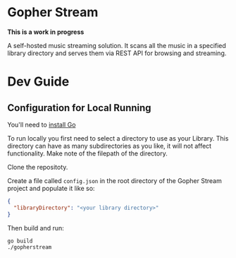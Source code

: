 # Gopher Stream

**This is a work in progress**

A self-hosted music streaming solution. It scans all the music in a specified library directory and serves them via REST API for browsing and streaming.


# Dev Guide

## Configuration for Local Running

You'll need to [install Go](https://go.dev/doc/install)

To run locally you first need to select a directory to use as your Library. This directory can have as many subdirectories as you like, it will not affect functionality. Make note of the filepath of the directory.

Clone the repositoty.

Create a file called ``config.json`` in the root directory of the Gopher Stream project and populate it like so:

```json
{
  "libraryDirectory": "<your library directory>"
}
```

Then build and run:
```bash
go build
./gopherstream
```
